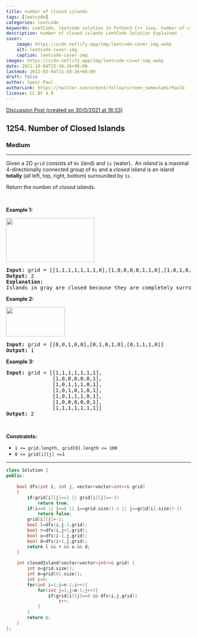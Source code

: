 ```yaml
---
title: number of closed islands
tags: [leetcode]
categories: leetcode
keywords: LeetCode, leetcode solution in Python3 C++ Java, number-of-closed-islands solution
description: number of closed islands LeetCode Solution Explained
cover:
    image: https://scdn.netlify.app/img/leetcode-cover-img.webp
    alt: leetcode-cover-img
    caption: leetcode-cover-img
images: https://scdn.netlify.app/img/leetcode-cover-img.webp
date: 2021-10-04T15:58:26+08:00
lastmod: 2022-03-04T15:58:26+08:00
draft: false
author: Samir Paul
authorLink: https://twitter.com/intent/follow?screen_name=SamirPaulb
license: CC BY 4.0
---
```



[Discussion Post (created on 30/0/2021 at 18:33)](https://leetcode.com/problems/number-of-closed-islands/discuss/1041962/DFS-or-C%2B%2B-solution-or-Beats-99.5)  
<h2>1254. Number of Closed Islands</h2><h3>Medium</h3><hr><div><p>Given a 2D&nbsp;<code>grid</code> consists of <code>0s</code> (land)&nbsp;and <code>1s</code> (water).&nbsp; An <em>island</em> is a maximal 4-directionally connected group of <code><font face="monospace">0</font>s</code> and a <em>closed island</em>&nbsp;is an island <strong>totally</strong>&nbsp;(all left, top, right, bottom) surrounded by <code>1s.</code></p>

<p>Return the number of <em>closed islands</em>.</p>

<p>&nbsp;</p>
<p><strong>Example 1:</strong></p>

<p><img alt="" src="https://assets.leetcode.com/uploads/2019/10/31/sample_3_1610.png" style="width: 240px; height: 120px;"></p>

<pre><strong>Input:</strong> grid = [[1,1,1,1,1,1,1,0],[1,0,0,0,0,1,1,0],[1,0,1,0,1,1,1,0],[1,0,0,0,0,1,0,1],[1,1,1,1,1,1,1,0]]
<strong>Output:</strong> 2
<strong>Explanation:</strong> 
Islands in gray are closed because they are completely surrounded by water (group of 1s).</pre>

<p><strong>Example 2:</strong></p>

<p><img alt="" src="https://assets.leetcode.com/uploads/2019/10/31/sample_4_1610.png" style="width: 160px; height: 80px;"></p>

<pre><strong>Input:</strong> grid = [[0,0,1,0,0],[0,1,0,1,0],[0,1,1,1,0]]
<strong>Output:</strong> 1
</pre>

<p><strong>Example 3:</strong></p>

<pre><strong>Input:</strong> grid = [[1,1,1,1,1,1,1],
&nbsp;              [1,0,0,0,0,0,1],
&nbsp;              [1,0,1,1,1,0,1],
&nbsp;              [1,0,1,0,1,0,1],
&nbsp;              [1,0,1,1,1,0,1],
&nbsp;              [1,0,0,0,0,0,1],
               [1,1,1,1,1,1,1]]
<strong>Output:</strong> 2
</pre>

<p>&nbsp;</p>
<p><strong>Constraints:</strong></p>

<ul>
	<li><code>1 &lt;= grid.length, grid[0].length &lt;= 100</code></li>
	<li><code>0 &lt;= grid[i][j] &lt;=1</code></li>
</ul>
</div>

---




```cpp
class Solution {
public:
    
    bool dfs(int i, int j, vector<vector<int>>& grid)
    {
        if(grid[i][j]==1 || grid[i][j]==-1)
            return true;
        if(i==0 || j==0 || i==grid.size()-1 || j==grid[i].size()-1)
            return false;
        grid[i][j]=-1;
        bool l=dfs(i,j-1,grid);
        bool r=dfs(i,j+1,grid);
        bool u=dfs(i-1,j,grid);
        bool d=dfs(i+1,j,grid);
        return l && r && u && d;
    }
    
    int closedIsland(vector<vector<int>>& grid) {
        int n=grid.size();
        int m=grid[0].size();
        int c=0;
        for(int i=1;i<n-1;i++){
            for(int j=1;j<m-1;j++){
                if(grid[i][j]==0 && dfs(i,j,grid))
                    c++;
            }
        }
        return c;
    }
};
```
